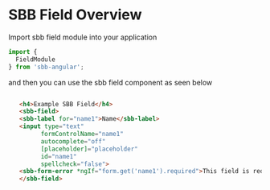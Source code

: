 # SBB Field Overview

Import sbb field module into your application

```ts
import {
  FieldModule
} from 'sbb-angular';
```
and then you can use the sbb field component as seen below

```html

   <h4>Example SBB Field</h4>
   <sbb-field>
   <sbb-label for="name1">Name</sbb-label>
   <input type="text" 
         formControlName="name1" 
         autocomplete="off" 
         [placeholder]="placeholder"
         id="name1" 
         spellcheck="false">
   <sbb-form-error *ngIf="form.get('name1').required">This field is required!</sbb-form-error>
   </sbb-field>

```